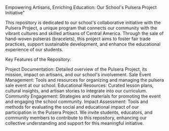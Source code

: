 Empowering Artisans, Enriching Education: Our School's Pulsera Project Initiative"

This repository is dedicated to our school's collaborative initiative with the Pulsera Project, a unique program that connects our community with the vibrant cultures and skilled artisans of Central America. Through the sale of hand-woven pulseras (bracelets), this project aims to foster fair trade practices, support sustainable development, and enhance the educational experience of our students.

Key Features of the Repository:

Project Documentation: Detailed overview of the Pulsera Project, its mission, impact on artisans, and our school's involvement.
Sale Event Management: Tools and resources for organizing and managing the pulsera sale event at our school.
Educational Resources: Curated lesson plans, cultural insights, and artisan stories to integrate into our curriculum.
Community Engagement: Strategies and materials for promoting the event and engaging the school community.
Impact Assessment: Tools and methods for evaluating the social and educational impact of our participation in the Pulsera Project.
We invite students, educators, and community members to contribute to this repository, enhancing our collective understanding and support for this meaningful initiative.
